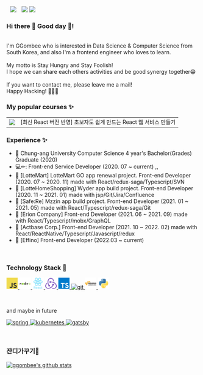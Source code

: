 <!-- <h2>About Me</h2>  -->
<div>
    <img 
        src="https://hits.seeyoufarm.com/api/count/incr/badge.svg?url=https%3A%2F%2Fgithub.com%2Fggombee"
        style="height : auto; margin-left : 10px; margin-right : 10px;"/>
     <a href="https://velog.io/@ggombee" target="_blank"><img src="https://img.shields.io/badge/My Tech Blog-20c997?style=flat-square&logo=Vimeo&logoColor=white"/></a>
     <a href="mailto:ggombee@hey.com" target="_blank">
    <img src="https://img.shields.io/badge/Mail-d14836?style=flat-square&logo=Gmail&logoColor=white"/>
  </a>
</div>

### Hi there 👋 Good day 🙂! 
<br/>
I'm GGombee who is interested in Data Science & Computer Science from South Korea,
and also I'm a frontend engineer who loves to learn.
<br/>
<br/>
My motto is Stay Hungry and Stay Foolish!<br/>
I hope we can share each others activities and be good synergy together😁
<br/>
<br/>
If you want to contact me, please leave me a mail!
<!--  [📧](ggombee@hey.com)! --><br/>
Happy Hacking! 👩🏻‍💻
<br/>

<h3>My popular courses ✨</h3> 
<table>
  <tbody>
    <tr>
      <td>
        <a href="https://www.inflearn.com/course/초보자도-react-웹서비스?inst=c8e1093f" title="[최신 React 버전 반영] 초보자도 쉽게 만드는 React 웹 서비스 만들기">
          <img align="center" src="https://user-images.githubusercontent.com/58289110/167084644-cbf27f59-50a0-4195-9d9a-f65d677ecd70.jpg" width="300" alt-text="React Course">
        </a>
      </td>
     <td>
      [최신 React 버전 반영] 초보자도 쉽게 만드는 React 웹 서비스 만들기
     </td>
    </tr>
  </tbody>
</table>


   
### Experience ✨

- :school: Chung-ang University Computer Science 4 year's Bachelor(Grades) Graduate (2020)
- 💻✏: Front-end Service Developer (2020. 07 ~ current) ,,
- :office: [LotteMart] LotteMart GO app renewal project. Front-end Developer (2020. 07 ~ 2020. 11)
made with React/redux-saga/Typescript/SVN
- :office: [LotteHomeShopping] Wyder app build project. Front-end Developer (2020. 11 ~ 2021. 01)
made with jsp/Git/Jira/Confluence
- :office: [Safe:Re] Mzzin app build project. Front-end Developer (2021. 01 ~ 2021. 05)
made with React/Typescript/redux-saga/Git
- :office: [Erion Company] Front-end Developer (2021. 06 ~ 2021. 09)
made with React/Typescript/mobx/GraphQL
- :office: [Actbase Corp.] Front-end Developer (2021. 10 ~ 2022. 02)
made with React/ReactNative/Typescript/Javascript/redux
- :office: [Effino] Front-end Developer (2022.03 ~ current)
<!-- - :office: [????] Full Stack Developer,, Programming Analyist,, (Future) -->
<br/>
   
### Technology Stack 🔭
<p align="left">  
  <a href="https://developer.mozilla.org/en-US/docs/Web/JavaScript" target="_blank"> 
    <img src="https://raw.githubusercontent.com/devicons/devicon/master/icons/javascript/javascript-original.svg" alt="javascript" width="30" height="30"/> 
  </a> 
  <a href="https://nodejs.org" target="_blank"> 
    <img src="https://raw.githubusercontent.com/devicons/devicon/master/icons/nodejs/nodejs-original-wordmark.svg" alt="nodejs" width="30" height="30"/>
  </a>
  <a href="https://reactjs.org/" target="_blank"> 
    <img src="https://raw.githubusercontent.com/devicons/devicon/master/icons/react/react-original-wordmark.svg" alt="react" width="30" height="30"/>
  </a>
  <a href="https://redux.js.org" target="_blank">
    <img src="https://raw.githubusercontent.com/devicons/devicon/master/icons/redux/redux-original.svg" alt="redux" width="30" height="30"/>
  </a> 
  <a href="https://www.typescriptlang.org/" target="_blank"> 
    <img src="https://raw.githubusercontent.com/devicons/devicon/master/icons/typescript/typescript-original.svg" alt="typescript" width="30" height="30"/>
  </a>
  <a href="https://git-scm.com/" target="_blank">
<img src="https://www.vectorlogo.zone/logos/git-scm/git-scm-icon.svg" alt="git" width="30" height="30"/>
</a> 
   <a href="https://aws.amazon.com" target="_blank"> 
    <img src="https://raw.githubusercontent.com/devicons/devicon/master/icons/amazonwebservices/amazonwebservices-original-wordmark.svg" alt="aws" width="30" height="30"/>         </a>
  <a href="https://www.python.org" target="_blank">
    <img src="https://raw.githubusercontent.com/devicons/devicon/master/icons/python/python-original.svg" alt="python" width="30" height="30"/>
  </a>
</p>
    <br/>
   
and maybe in future
<p align="left">  
  <a href="https://spring.io/" target="_blank">
    <img src="https://www.vectorlogo.zone/logos/springio/springio-icon.svg" alt="spring" width="30" height="30"/> 
  </a>
  <a href="https://kubernetes.io" target="_blank"> 
    <img src="https://www.vectorlogo.zone/logos/kubernetes/kubernetes-icon.svg" alt="kubernetes" width="30" height="30"/> 
  </a>
  <a href="https://www.gatsbyjs.com/" target="_blank">
    <img src="https://www.vectorlogo.zone/logos/gatsbyjs/gatsbyjs-icon.svg" alt="gatsby" width="30" height="30"/>
  </a>
 
</p> 
<br/>

### 잔디가꾸기🌱

[![ggombee's github stats](https://github-readme-stats.vercel.app/api?username=ggombee)](https://github.com/ggombee)
<!-- ![본인ID's github stats](https://github-readme-stats.vercel.app/api?username=본인ID&show_icons=true) -->
<!-- [![ggombee's github stats](https://github-readme-stats.vercel.app/api/top-langs/?username=ggombee&show_icons=true&hide_border=true&title_color=004386&icon_color=004386&layout=compact)](https://github.com/ggombee) -->

<!--
![Python](https://img.shields.io/badge/Python-00FFFF)
![Spring](https://img.shields.io/badge/Spring-00FF7F)
![Vuejs](https://img.shields.io/badge/Vuejs-4fc08d)
![Nestjs](https://img.shields.io/badge/Nestjs-ea2845)
![React](https://img.shields.io/badge/React-5F00FF)
![javascript](https://img.shields.io/badge/Javascript-FFE400)
![typescript](https://img.shields.io/badge/Typescript-0054FF)
![Nodejs](https://img.shields.io/badge/Nodejs-43853d)
 
<a href="https://instagram.com/ggombee__" target="blank"><img align="center" src="https://cdn.jsdelivr.net/npm/simple-icons@3.0.1/icons/instagram.svg" alt="ggombee__" height="20" width="20" /></a>

<a href="https://unity.com/" target="_blank">
    <img src="https://www.vectorlogo.zone/logos/unity3d/unity3d-icon.svg" alt="unity" width="40" height="40"/> 
  </a>
 <a href="https://www.jenkins.io" target="_blank"> 
    <img src="https://www.vectorlogo.zone/logos/jenkins/jenkins-icon.svg" alt="jenkins" width="40" height="40"/> 
  </a> 

<a href="https://getbootstrap.com" target="_blank">
<img src="https://raw.githubusercontent.com/devicons/devicon/master/icons/bootstrap/bootstrap-plain-wordmark.svg" alt="bootstrap" width="40" height="40"/> 
</a> 
<a href="https://www.w3schools.com/css/" target="_blank">
<img src="https://raw.githubusercontent.com/devicons/devicon/master/icons/css3/css3-original-wordmark.svg" alt="css3" width="40" height="40"/>
</a>
 
<a href="https://www.w3.org/html/" target="_blank">
<img src="https://raw.githubusercontent.com/devicons/devicon/master/icons/html5/html5-original-wordmark.svg" alt="html5" width="40" height="40"/> 
</a> 
![AWS](https://img.shields.io/badge/AWS-8A2BE2)

Here are some ideas to get you started:

- 🔭 I’m currently working on ...
- 🌱 I’m currently learning ...
- 👯 I’m looking to collaborate on ...
- 🤔 I’m looking for help with ...
- 💬 Ask me about ...
- 📫 How to reach me: ...
- 😄 Pronouns: ...
- ⚡ Fun fact: ...
-->
